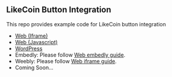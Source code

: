 ## LikeCoin Button Integration

This repo provides example code for LikeCoin button integration

- [Web (Iframe)](web/README.md)
- [Web (Javascript)](https://github.com/likecoin/likecoin-button-sdk)
- [WordPress](https://wordpress.org/plugins/likecoin/)
- Embedly: Please follow [Web embedly guide](web#1-embedly).
- Weebly: Please follow [Web iframe guide](web#2iframe).
- Coming Soon...
